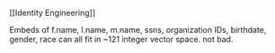 [[Identity Engineering]]

Embeds of f.name, l.name, m.name, ssns, organization IDs, birthdate, gender, race can all fit in ~121 integer vector space. not bad.

